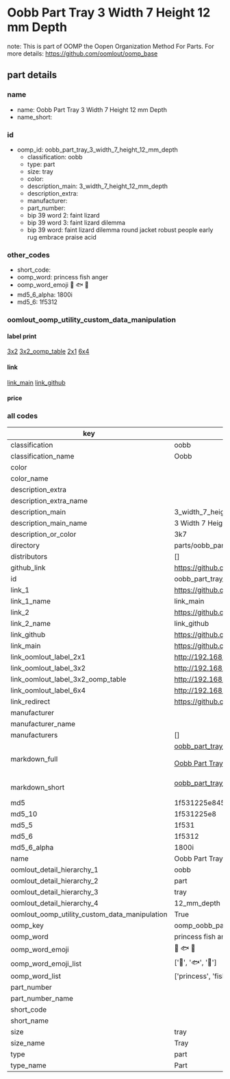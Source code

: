 # Oobb Part Tray 3 Width 7 Height 12 mm Depth  

note: This is part of OOMP the Oopen Organization Method For Parts. For more details: https://github.com/oomlout/oomp_base

##  part details
  







### name
* name: Oobb Part Tray 3 Width 7 Height 12 mm Depth
* name_short: 
### id
* oomp_id: oobb_part_tray_3_width_7_height_12_mm_depth
  * classification: oobb
  * type: part
  * size: tray
  * color: 
  * description_main: 3_width_7_height_12_mm_depth
  * description_extra: 
  * manufacturer: 
  * part_number: 
  * bip 39 word 2: faint lizard
  * bip 39 word 3: faint lizard dilemma
  * bip 39 word: faint lizard dilemma round jacket robust people early rug embrace praise acid

### other_codes
* short_code: 
* oomp_word: princess fish anger
* oomp_word_emoji :princess: :fish: :anger:
* md5_6_alpha: 1800i
* md5_6: 1f5312






### oomlout_oomp_utility_custom_data_manipulation
#### label print
[3x2](http://192.168.1.245:1112/?label=oomp%201800i)
[3x2_oomp_table](http://192.168.1.108:1112/?label=oomp%201800i)
[2x1](http://192.168.1.242:1112/?label=oomp%201800i)
[6x4](http://192.168.1.55:1112/?label=oomp%201800i)    

#### link

[link_main](https://github.com/oomlout/oomlout_oomp_version_1_messy/tree/main/parts/oobb_part_tray_3_width_7_height_12_mm_depth) [link_github](https://github.com/oomlout/oomlout_oomp_version_1_messy/tree/main/parts/oobb_part_tray_3_width_7_height_12_mm_depth)                             

#### price







### all codes 
| key | value |  
| --- | --- |  
| classification | oobb |  
| classification_name | Oobb |  
| color |  |  
| color_name |  |  
| description_extra |  |  
| description_extra_name |  |  
| description_main | 3_width_7_height_12_mm_depth |  
| description_main_name | 3 Width 7 Height 12 mm Depth |  
| description_or_color | 3k7 |  
| directory | parts/oobb_part_tray_3_width_7_height_12_mm_depth |  
| distributors | [] |  
| github_link | https://github.com/oomlout/oomlout_oomp_part_src/tree/main/parts/oobb_part_tray_3_width_7_height_12_mm_depth |  
| id | oobb_part_tray_3_width_7_height_12_mm_depth |  
| link_1 | https://github.com/oomlout/oomlout_oomp_version_1_messy/tree/main/parts/oobb_part_tray_3_width_7_height_12_mm_depth |  
| link_1_name | link_main |  
| link_2 | https://github.com/oomlout/oomlout_oomp_version_1_messy/tree/main/parts/oobb_part_tray_3_width_7_height_12_mm_depth |  
| link_2_name | link_github |  
| link_github | https://github.com/oomlout/oomlout_oomp_version_1_messy/tree/main/parts/oobb_part_tray_3_width_7_height_12_mm_depth |  
| link_main | https://github.com/oomlout/oomlout_oomp_version_1_messy/tree/main/parts/oobb_part_tray_3_width_7_height_12_mm_depth |  
| link_oomlout_label_2x1 | http://192.168.1.242:1112/?label=oomp%201800i |  
| link_oomlout_label_3x2 | http://192.168.1.245:1112/?label=oomp%201800i |  
| link_oomlout_label_3x2_oomp_table | http://192.168.1.108:1112/?label=oomp%201800i |  
| link_oomlout_label_6x4 | http://192.168.1.55:1112/?label=oomp%201800i |  
| link_redirect | https://github.com/oomlout/oomlout_oomp_version_1_messy/tree/main/parts/oobb_part_tray_3_width_7_height_12_mm_depth |  
| manufacturer |  |  
| manufacturer_name |  |  
| manufacturers | [] |  
| markdown_full | [oobb_part_tray_3_width_7_height_12_mm_depth](none)<br>[](none)<br>[Oobb Part Tray 3 Width 7 Height 12 Mm Depth](none)<br><br> |  
| markdown_short | [oobb_part_tray_3_width_7_height_12_mm_depth](none)<br><br> |  
| md5 | 1f531225e845345aed3b8bc67c60b28f |  
| md5_10 | 1f531225e8 |  
| md5_5 | 1f531 |  
| md5_6 | 1f5312 |  
| md5_6_alpha | 1800i |  
| name | Oobb Part Tray 3 Width 7 Height 12 mm Depth |  
| oomlout_detail_hierarchy_1 | oobb |  
| oomlout_detail_hierarchy_2 | part |  
| oomlout_detail_hierarchy_3 | tray |  
| oomlout_detail_hierarchy_4 | 12_mm_depth |  
| oomlout_oomp_utility_custom_data_manipulation | True |  
| oomp_key | oomp_oobb_part_tray_3_width_7_height_12_mm_depth |  
| oomp_word | princess fish anger |  
| oomp_word_emoji | :princess: :fish: :anger: |  
| oomp_word_emoji_list | [':princess:', ':fish:', ':anger:'] |  
| oomp_word_list | ['princess', 'fish', 'anger'] |  
| part_number |  |  
| part_number_name |  |  
| short_code |  |  
| short_name |  |  
| size | tray |  
| size_name | Tray |  
| type | part |  
| type_name | Part |  
